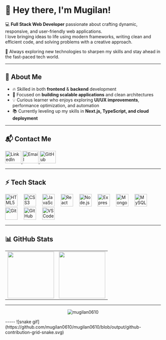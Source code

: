 # 👋 Hey there, I'm Mugilan!

💻 **Full Stack Web Developer** passionate about crafting dynamic, responsive, and user-friendly web applications.  
I love bringing ideas to life using modern frameworks, writing clean and efficient code, and solving problems with a creative approach.  

🚀 Always exploring new technologies to sharpen my skills and stay ahead in the fast-paced tech world.  

---

## 🌟 About Me

- 🔥 Skilled in both **frontend** & **backend** development  
- 🎯 Focused on **building scalable applications** and clean architectures  
- 💡 Curious learner who enjoys exploring **UI/UX improvements**, performance optimization, and automation  
- 📚 Currently leveling up my skills in **Next.js, TypeScript, and cloud deployment**  

---

## 📬 Contact Me

<div align="left">
  <a href="https://www.linkedin.com/in/mugilan0610/" target="_blank">
    <img src="https://raw.githubusercontent.com/maurodesouza/profile-readme-generator/master/src/assets/icons/social/linkedin/default.svg" width="52" height="40" alt="LinkedIn" />
  </a>
  <a href="mailto:mugilanm810@gmail.com" target="_blank">
    <img src="https://raw.githubusercontent.com/maurodesouza/profile-readme-generator/master/src/assets/icons/social/gmail/default.svg" width="52" height="40" alt="Email" />
  </a>
  <a href="https://github.com/mugilan0610" target="_blank">
    <img src="https://th.bing.com/th/id/OIP.ujW9Gv6fOwy0Tm0GRcJT4gHaGs?w=263&h=237&c=8&rs=1&qlt=90&o=6&dpr=1.3&pid=3.1&rm=2" width="52" height="40" alt="GitHub" />
  </a>
</div>

---

## ⚡ Tech Stack

<div align="left">
  <img src="https://cdn.jsdelivr.net/gh/devicons/devicon/icons/html5/html5-original.svg" height="40" alt="HTML5"/>
  <img width="12"/>
  <img src="https://cdn.jsdelivr.net/gh/devicons/devicon/icons/css3/css3-original.svg" height="40" alt="CSS3"/>
  <img width="12"/>
  <img src="https://cdn.jsdelivr.net/gh/devicons/devicon/icons/javascript/javascript-original.svg" height="40" alt="JavaScript"/>
  <img width="12"/>
  <img src="https://cdn.jsdelivr.net/gh/devicons/devicon/icons/react/react-original.svg" height="40" alt="React"/>
  <img width="12"/>
  <img src="https://cdn.jsdelivr.net/gh/devicons/devicon/icons/nodejs/nodejs-original.svg" height="40" alt="Node.js"/>
  <img width="12"/>
  <img src="https://cdn.jsdelivr.net/gh/devicons/devicon/icons/express/express-original.svg" height="40" alt="Express.js"/>
  <img width="12"/>
  <img src="https://cdn.jsdelivr.net/gh/devicons/devicon/icons/mongodb/mongodb-original.svg" height="40" alt="MongoDB"/>
  <img width="12"/>
  <img src="https://cdn.jsdelivr.net/gh/devicons/devicon/icons/mysql/mysql-original.svg" height="40" alt="MySQL"/>
  <img width="12"/>
  <img src="https://cdn.jsdelivr.net/gh/devicons/devicon/icons/git/git-original.svg" height="40" alt="Git"/>
  <img width="12"/>
  <img src="https://cdn.jsdelivr.net/gh/devicons/devicon/icons/github/github-original.svg" height="40" alt="GitHub"/>
  <img width="12"/>
  <img src="https://cdn.jsdelivr.net/gh/devicons/devicon/icons/vscode/vscode-original.svg" height="40" alt="VS Code"/>
</div>

---

## 📊 GitHub Stats

<div align="center">
  <table>
    <tr>
      <td>
        <img src="https://github-readme-stats.vercel.app/api?username=mugilan0610&show_icons=true&theme=radical" height="150"/>
      </td>
      <td>
        <img src="https://github-readme-stats.vercel.app/api/top-langs/?username=mugilan0610&layout=compact&theme=radical" height="150"/>
      </td>
    </tr>
  </table>
</div>

---

<p align="center">
  <img src="https://komarev.com/ghpvc/?username=mugilan0610&label=Profile%20Views&color=0e75b6&style=flat" alt="mugilan0610" />
</p>
-----
![snake gif](https://github.com/mugilan0610/mugilan0610/blob/output/github-contribution-grid-snake.svg)

